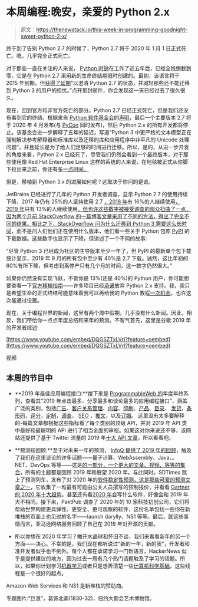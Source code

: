 # 本周编程:晚安，亲爱的 Python 2.x

> 原文：<https://thenewstack.io/this-week-in-programming-goodnight-sweet-python-2-x/>

终于到了告别 Python 2.7 的时候了，Python 2.7 将于 2020 年 1 月 1 日正式死亡。嗯，几乎完全正式死亡。

对于那些一直在关注的人来说， [Python 时钟](https://pythonclock.org/)在工作了近五年后，已经全线倒数到零，它是在 Python 2.7 采用新的生命终结期限时创建的。最初，该语言将于 2015 年到期，但[获得了延期](https://hg.python.org/peps/rev/76d43e52d978)“以澄清 Python 2.7 的状态，并减轻那些还不能迁移到 Python 3 的用户的担忧。”点开那封邮件，你会发现这一天已经过去了很久很久。

现在，回到官方和非官方死亡的部分。Python 2.7 已经正式死亡，但是我们还没有看到它的终结。根据来自 [Python 软件基金会](https://www.python.org/psf/)的[声明](https://www.python.org/psf/press-release/pr20191220/)，最后一个主要版本 2.7 将于 2020 年 4 月发布(与 [PyCon](https://pycon.org/) 同时发布)，然后 Python 2.x 的所有开发都将停止。该基金会进一步解释了五年的延迟，写道“Python 3 中更严格的文本模型正在强制解决参考解释器和标准库以及迁移的库和应用程序中非平凡的 Unicode 处理问题”，并且延长是为了给人们足够的时间进行迁移。所以，是的，从进一步开发的角度来看，Python 2.x 已经死了，尽管我们仍然会看到一个最终版本，对于那些使用像 Red Hat Enterprise Linux 这样的系统的人来说，在地毯被正式从你脚下拉出来之前，你还有[多一点时间。](https://access.redhat.com/solutions/4455511)

但是，移植到 Python 3.x 的进展如何呢？这取决于你问的是谁。

JetBrains 已经进行了几年的 Python 开发者调查，显示 Python 2.7 的使用持续下降，2017 年仍有 25%的人坚持使用 2.7 [，2018 年](https://www.jetbrains.com/research/python-developers-survey-2017/#python-3-adoption)有 16%的人继续使用[，2019 年](https://www.jetbrains.com/research/python-developers-survey-2018/#python-3-adoption)只有 13%的人继续使用[。但也许这些数字被接受调查的观众扭曲了一点，因为两个月前 StackOverflow 的一篇博客文章采用了不同的方法，得出了完全不同的结果。相比之下，StackOverflow 问](https://www.jetbrains.com/lp/devecosystem-2019/python/)[为什么迁移到 Python 3 需要这么长时间](https://stackoverflow.blog/2019/11/14/why-is-the-migration-to-python-3-taking-so-long/)，而不是问人们他们正在使用什么版本，他们看一些关于 Python 包库 [PyPI](https://pypi.org/) 的下载数据。这些数字也显示了下降，但讲述了一个不同的故事:

“尽管 Python 3 已经成为社区的主导版本至少一年了，但 PyPI 的最新单个包下载统计显示，2019 年 9 月的所有包中至少有 40%是 2.7 下载。诚然，这比年初的 60%有所下降，但考虑到离停产只有几个月的时间，这一数字仍然很大。”

如果你仍然没有实现飞跃，不管你是 13%(还是 40%)的 Python 用户，你可能想要查看一下[官方移植指南](https://docs.python.org/3/howto/pyporting.html)——许多项目已经[承诺](https://python3statement.org/)放弃 Python 2.x 支持。我，我只是希望生命的正式终结可能意味着我可以再给我的 Python 教程[一次机会](/this-week-in-programming-like-riding-a-bicycle/)，也许这次能通过设置。

现在，关于编程世界的新闻，这里有两个周中假期，几乎没有什么新闻。因此，相反，我们带给你一点点年度总结和来年的预测。不客气首先，这里是谷歌 2019 年的开发者综述:

[https://www.youtube.com/embed/DQGSZTxLVrI?feature=oembed](https://www.youtube.com/embed/DQGSZTxLVrI?feature=oembed)

视频

## 本周的节目中

*   **2019 年最佳应用编程接口:**接下来是 [ProgrammableWeb 的](https://www.programmableweb.com/)年度年终系列，查看其“2019 年点击最多、分享最多和谈论最多的应用编程接口”，涵盖广泛的类别，包括[广告](https://www.programmableweb.com/category/advertising)、[客户关系管理](https://www.programmableweb.com/category/customer-relationship-management)、[内容](https://www.programmableweb.com/category/content)、[印刷](https://www.programmableweb.com/category/printing)、[产品](https://www.programmableweb.com/category/products)、[目录](https://www.programmableweb.com/category/catalogs)、 [](https://www.programmableweb.com/category/catalogs) [发货](https://www.programmableweb.com/category/shipping)，[条形码](https://www.programmableweb.com/category/barcodes)，[评分](https://www.programmableweb.com/category/ratings)，[定制](https://www.programmableweb.com/category/customization)，[调查](https://www.programmableweb.com/category/surveys)， [SEO](https://www.programmableweb.com/category/seo) ，[推文](https://www.programmableweb.com/category/tweets)，以及[订婚](https://www.programmableweb.com/category/engagement)。 这里没有太多要解释的-每篇文章都根据这些指标看了每个类别的顶级 API，并对 2019 年 API 类中最好和最聪明的 API 进行了相当全面的审视。如果这对你来说还不够，该网站还提供了基于 Twitter 流量的 2019 年[十大 API 文章](https://www.programmableweb.com/news/top-10-api-articles-2019-based-twitter-traffic/brief/2019/12/31)，所以看看吧。

*   **预测和回顾:**至于对未来一年的预测， [InfoQ 提供了 2019 年的回顾](https://www.infoq.com/articles/infoq-2019-retrospective/)，触及了我们在这里谈论的许多话题——量子计算、WebAssembly、Java、。NET、DevOps 等等——这是[的一部分，一个更大的文章、视频、等等的集合](https://www.infoq.com/software-architecture-trends-2020/)，所有的主题都是回顾 2019 年和展望 2020 年。与此同时，SDTimes 跳上了预测列车，发布了对 2020 年的[软件稳定性预测，这是那些](https://sdtimes.com/softwaredev/software-stability-predictions-for-2020/)[可爱的预测文章之一](https://sdtimes.com/softwaredev/software-predictions-for-2020-from-around-the-industry/)，它收集了一堆最有可能由公关人员撰写的预制报价，并看看 [Gartner 的 2020 年十大趋势](https://sdtimes.com/softwaredev/gartners-top-10-technology-trends-for-2020/)。甚至还有看[2020 年](https://sdtimes.com/softwaredev/what-software-will-be-built-in-the-new-decade/)会写什么软件，好像会和 2019 年大不相同。接下来，PaktPub 调查了 2020 年的 10 家科技初创公司，它们将帮助世界构建更具弹性、更安全、更可观察的软件，这份名单包括一些你在新堆栈的页面上也见过的名字——launch darylly、NS1 等等。最后，就这些事情而言，亚马逊网络服务回顾了自己在 2019 年对开源的贡献。

*   所以你想在 2020 年学习？撇开水晶球和怀旧不谈，我们来看看新年的另一个方面——决心。不幸的是，我们现在都听说过“新的一年，新的我”，开发者和准开发者似乎也不例外。每个人都在承诺学习一门新语言，HackerNews 似乎是提供建议的地方，因为过去一周有几个热门话题触及了学习的话题。所以，如果你计划学习[机器学习](https://news.ycombinator.com/item?id=21924298)或者只是想弄清楚一些[计算机科学基础](https://news.ycombinator.com/item?id=21919465)，这些线程是一个很好的起点。

Amazon Web Services 和 NS1 是新堆栈的赞助商。

专题图片:“巨浪”，葛饰北斋(1830-32)，纽约大都会艺术博物馆。

<svg xmlns:xlink="http://www.w3.org/1999/xlink" viewBox="0 0 68 31" version="1.1"><title>Group</title> <desc>Created with Sketch.</desc></svg>
